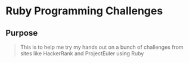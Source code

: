 # Ruby Programming Challenges

## Purpose
> This is to help me try my hands out on a bunch of challenges from sites like
HackerRank and ProjectEuler using Ruby
